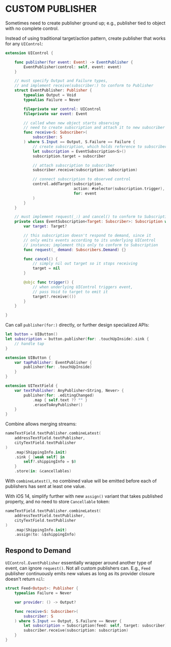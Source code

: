 # CUSTOM PUBLISHER

Sometimes need to create publisher ground up; e.g., publisher tied to object with no complete control.

Instead of using traditional target/action pattern, create publisher that works for any `UIControl`:

```swift
extension UIControl {

    func publisher(for event: Event) -> EventPublisher {
        EventPublisher(control: self, event: event)
    }

    // must specify Output and Failure types,
    // and implement receive(subscriber:) to conform to Publisher
    struct EventPublisher: Publisher {
        typealias Output = Void
        typealias Failure = Never

        fileprivate var control: UIControl
        fileprivate var event: Event

        // called when new object starts observing
        // need to create subscription and attach it to new subscriber
        func receive<S: Subscriber>(
            subscriber: S
        ) where S.Input == Output, S.Failure == Failure {
            // create subscription, which holds reference to subscriber
            let subscription = EventSubscription<S>()
            subscription.target = subscriber

            // attach subscription to subscriber
            subscriber.receive(subscription: subscription)

            // connect subscription to observed control
            control.addTarget(subscription,
                              action: #selector(subscription.trigger),
                              for: event
            )
        }
    }

    // must implement request(_:) and cancel() to conform to Subscription
    private class EventSubscription<Target: Subscriber>: Subscription where Target.Input == Void {
        var target: Target?

        // this subscription doesn't respond to demand, since it
        // only emits events according to its underlying UIControl
        // instance; implement this only to conform to Subscription
        func request(_ demand: Subscribers.Demand) {}

        func cancel() {
            // simply nil out target so it stops receiving
            target = nil
        }

        @objc func trigger() {
            // when underlying UIControl triggers event,
            // pass Void to target to emit it
            target?.receive(())
        }
    }

}
```

Can call `publisher(for:)` directly, or further design specialized APIs:

```swift
let button = UIButton()
let subscription = button.publisher(for: .touchUpInside).sink {
    // handle tap
}

extension UIButton {
    var tapPublisher: EventPublisher {
        publisher(for: .touchUpInside)
    }
}

extension UITextField {
    var textPublisher: AnyPublisher<String, Never> {
        publisher(for: .editingChanged)
            .map { self.text ?? "" }
            .eraseToAnyPublisher()
    }
}
```

Combine allows merging streams:

```swift
nameTextField.textPublisher.combineLatest(
    addressTextField.textPublisher,
    cityTextField.textPublisher
)
    .map(ShippingInfo.init)
    .sink { [weak self] in
        self?.shippingInfo = $0
    }
    .store(in: &cancellables)
```

With `combineLatest()`, no combined value will be emitted before each of publishers has sent at least one value.

With iOS 14, simplify further with new `assign()` variant that takes published property, and no need to store `Cancellable` token:

```swift
nameTextField.textPublisher.combineLatest(
    addressTextField.textPublisher,
    cityTextField.textPublisher
)
    .map(ShippingInfo.init)
    .assign(to: &$shippingInfo)
```

## Respond to Demand

`UIControl.EventPublisher` essentially wrapper around another type of event, can ignore `request()`. Not all custom publishers can. E.g., `Feed` publisher continuously emits new values as long as its provider closure doesn't return `nil`:

```swift
struct Feed<Output>: Publisher {
    typealias Failure = Never

    var provider: () -> Output?

    func receive<S: Subscriber>(
        subscriber: S
    ) where S.Input == Output, S.Failure == Never {
        let subscription = Subscription(feed: self, target: subscriber)
        subscriber.receive(subscription: subscription)
    }
}
```
